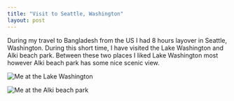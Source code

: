 ```yaml
---
title: "Visit to Seattle, Washington"
layout: post
---
```


During my travel to Bangladesh from the US I had 8 hours layover in Seattle, Washington. During this short time, I have visited the Lake Washington and Alki beach park. Between these two places I liked Lake Washington most however Alki beach park has some nice scenic view.

![Me at the Lake Washington](https://pranta-84.github.io/_pots/images/LW.JPEG)

![Me at the Alki beach park](https://pranta-84.github.io/_posts/images/ABP.JPEG)

